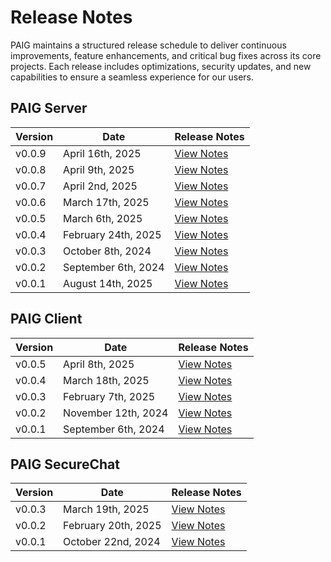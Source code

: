 # Release Notes  

PAIG maintains a structured release schedule to deliver continuous improvements, feature enhancements, and critical bug fixes across its core projects. Each release includes optimizations, security updates, and new capabilities to ensure a seamless experience for our users. 

## **PAIG Server**

| Version | Date                | Release Notes                             |
|---------|---------------------|-------------------------------------------|
| v0.0.9  | April 16th, 2025    | [View Notes](paig-server/release0.0.9.md) |
| v0.0.8  | April 9th, 2025     | [View Notes](paig-server/release0.0.8.md) |
| v0.0.7  | April 2nd, 2025     | [View Notes](paig-server/release0.0.7.md) |
| v0.0.6  | March 17th, 2025    | [View Notes](paig-server/release0.0.6.md) |
| v0.0.5  | March 6th, 2025     | [View Notes](paig-server/release0.0.5.md) |
| v0.0.4  | February 24th, 2025 | [View Notes](paig-server/release0.0.4.md) |
| v0.0.3  | October 8th, 2024   | [View Notes](paig-server/release0.0.3.md) |
| v0.0.2  | September 6th, 2024 | [View Notes](paig-server/release0.0.2.md) |
| v0.0.1  | August 14th, 2025   | [View Notes](paig-server/release0.0.1.md) |



## **PAIG Client**

| Version | Date                | Release Notes                             |
|---------|---------------------|-------------------------------------------|
| v0.0.5  | April 8th, 2025     | [View Notes](paig-client/release0.0.5.md) |
| v0.0.4  | March 18th, 2025    | [View Notes](paig-client/release0.0.4.md) |
| v0.0.3  | February 7th, 2025  | [View Notes](paig-client/release0.0.3.md) |
| v0.0.2  | November 12th, 2024 | [View Notes](paig-client/release0.0.2.md) |
| v0.0.1  | September 6th, 2024 | [View Notes](paig-client/release0.0.1.md) |


## **PAIG SecureChat**

| Version | Date                | Release Notes                             |
|---------|---------------------|-------------------------------------------|
| v0.0.3  | March 19th, 2025    | [View Notes](paig-securechat/release0.0.3.md) |
| v0.0.2  | February 20th, 2025 | [View Notes](paig-securechat/release0.0.2.md) |
| v0.0.1  | October 22nd, 2024  | [View Notes](paig-securechat/release0.0.1.md) |
